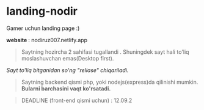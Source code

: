 # landing-nodir
Gamer uchun landing page :)

<b>website </b>: nodiruz007.netlify.app

> Saytning hozircha 2 sahifasi tugallandi . Shuningdek sayt hali to'liq moslashuvchan emas(Desktop first).

<i>Sayt to'liq bitganidan so'ng "reliase" chiqariladi.</i>

> Saytning backend qismi php, yoki nodejs(express)da qilinishi mumkin.
<b>Bularni barchasini vaqt ko'rsatadi.</b>

>DEADLINE (front-end qismi uchun) : 12.09.2
